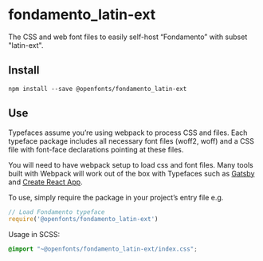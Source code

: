 
# fondamento_latin-ext

The CSS and web font files to easily self-host “Fondamento” with subset "latin-ext".

## Install

`npm install --save @openfonts/fondamento_latin-ext`

## Use

Typefaces assume you’re using webpack to process CSS and files. Each typeface
package includes all necessary font files (woff2, woff) and a CSS file with
font-face declarations pointing at these files.

You will need to have webpack setup to load css and font files. Many tools built
with Webpack will work out of the box with Typefaces such as [Gatsby](https://github.com/gatsbyjs/gatsby)
and [Create React App](https://github.com/facebookincubator/create-react-app).

To use, simply require the package in your project’s entry file e.g.

```javascript
// Load Fondamento typeface
require('@openfonts/fondamento_latin-ext')
```

Usage in SCSS:
```scss
@import "~@openfonts/fondamento_latin-ext/index.css";
```
